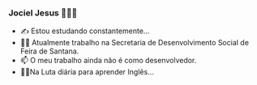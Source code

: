 ### Jociel Jesus 👋👨‍💻

- ✍ Estou estudando constantemente...
- 👨‍✈️ Atualmente trabalho na Secretaria de Desenvolvimento Social de Feira de Santana.
- 📫 O meu trabalho ainda não é como desenvolvedor.
- 🤦‍♂️Na Luta diária para aprender Inglês...


